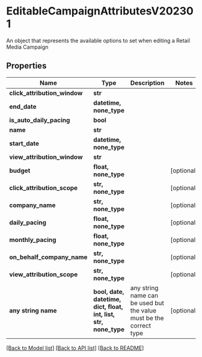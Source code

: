 # EditableCampaignAttributesV202301

An object that represents the available options to set when editing a Retail Media Campaign

## Properties
Name | Type | Description | Notes
------------ | ------------- | ------------- | -------------
**click_attribution_window** | **str** |  | 
**end_date** | **datetime, none_type** |  | 
**is_auto_daily_pacing** | **bool** |  | 
**name** | **str** |  | 
**start_date** | **datetime, none_type** |  | 
**view_attribution_window** | **str** |  | 
**budget** | **float, none_type** |  | [optional] 
**click_attribution_scope** | **str, none_type** |  | [optional] 
**company_name** | **str, none_type** |  | [optional] 
**daily_pacing** | **float, none_type** |  | [optional] 
**monthly_pacing** | **float, none_type** |  | [optional] 
**on_behalf_company_name** | **str, none_type** |  | [optional] 
**view_attribution_scope** | **str, none_type** |  | [optional] 
**any string name** | **bool, date, datetime, dict, float, int, list, str, none_type** | any string name can be used but the value must be the correct type | [optional]

[[Back to Model list]](../README.md#documentation-for-models) [[Back to API list]](../README.md#documentation-for-api-endpoints) [[Back to README]](../README.md)



